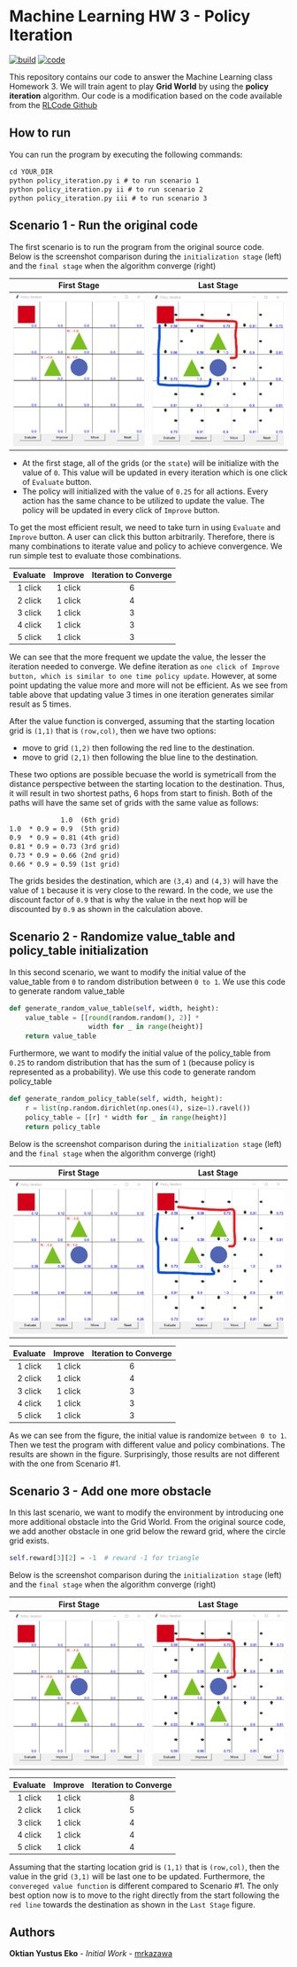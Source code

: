 # Machine Learning HW 3 - Policy Iteration

[![build](https://img.shields.io/badge/build-pass-green.svg)]()
[![code](https://img.shields.io/badge/code-python3.5-yellowgreen.svg)]()

This repository contains our code to answer the Machine Learning class Homework 3. We will train agent to play **Grid World** by using the **policy iteration** algorithm. Our code is a modification based on the code available from the [RLCode Github](https://github.com/rlcode/reinforcement-learning/tree/master/1-grid-world/1-policy-iteration)

## How to run

You can run the program by executing the following commands:

```shell
cd YOUR_DIR
python policy_iteration.py i # to run scenario 1
python policy_iteration.py ii # to run scenario 2
python policy_iteration.py iii # to run scenario 3
```

## Scenario 1 - Run the original code

The first scenario is to run the program from the original source code. Below is the screenshot comparison during the `initialization stage` (left) and the `final stage` when the algorithm converge (right)

First Stage | Last Stage
:---: | :---:
![1 First](capture/1_first.png?raw=true "1_first") | ![1 Final](capture/1_final.png?raw=true "1_final")

* At the first stage, all of the grids (or the `state`) will be initialize with the value of `0`. This value will be updated in every iteration which is one click of `Evaluate` button.
* The policy will initialized with the value of `0.25` for all actions. Every action has the same chance to be utilized to update the value. The policy will be updated in every click of `Improve` button.

To get the most efficient result, we need to take turn in using `Evaluate` and `Improve` button. A user can click this button arbitrarily. Therefore, there is many combinations to iterate value and policy to achieve convergence. We run simple test to evaluate those combinations.

Evaluate | Improve | Iteration to Converge
:---: | :---: | :---:
1 click | 1 click | 6
2 click | 1 click | 4
3 click | 1 click | 3
4 click | 1 click | 3
5 click | 1 click | 3

We can see that the more frequent we update the value, the lesser the iteration needed to converge. We define iteration as `one click of Improve button, which is similar to one time policy update`. However, at some point updating the value more and more will not be efficient. As we see from table above that updating value 3 times in one iteration generates similar result as 5 times.

After the value function is converged, assuming that the starting location grid is `(1,1)` that is `(row,col)`, then we have two options:

* move to grid `(1,2)` then following the red line to the destination.
* move to grid `(2,1)` then following the blue line to the destination.

These two options are possible becuase the world is symetricall from the distance perspective between the starting location to the destination. Thus, it will result in two shortest paths, 6 hops from start to finish. Both of the paths will have the same set of grids with the same value as follows:

```
             1.0  (6th grid)
1.0  * 0.9 = 0.9  (5th grid)
0.9  * 0.9 = 0.81 (4th grid)
0.81 * 0.9 = 0.73 (3rd grid)
0.73 * 0.9 = 0.66 (2nd grid)
0.66 * 0.9 = 0.59 (1st grid)
```

The grids besides the destination, which are `(3,4)` and `(4,3)` will have the value of `1` because it is very close to the reward. In the code, we use the discount factor of `0.9` that is why the value in the next hop will be discounted by `0.9` as shown in the calculation above.

## Scenario 2 - Randomize value_table and policy_table initialization

In this second scenario, we want to modify the initial value of the value_table from `0` to random distribution between `0 to 1`. We use this code to generate random value_table

```python
def generate_random_value_table(self, width, height):
    value_table = [[round(random.random(), 2)] *
                    width for _ in range(height)]
    return value_table
```

Furthermore, we want to modify the initial value of the policy_table from `0.25` to random distribution that has the sum of `1` (because policy is represented as a probability). We use this code to generate random policy_table

```python
def generate_random_policy_table(self, width, height):
    r = list(np.random.dirichlet(np.ones(4), size=1).ravel())
    policy_table = [[r] * width for _ in range(height)]
    return policy_table
```

Below is the screenshot comparison during the `initialization stage` (left) and the `final stage` when the algorithm converge (right)

First Stage | Last Stage
:---: | :---:
![2 First](capture/2_first.png?raw=true "2_first") | ![2 Final](capture/2_final.png?raw=true "2_final")

Evaluate | Improve | Iteration to Converge
:---: | :---: | :---:
1 click | 1 click | 6
2 click | 1 click | 4
3 click | 1 click | 3
4 click | 1 click | 3
5 click | 1 click | 3

As we can see from the figure, the initial value is randomize `between 0 to 1`. Then we test the program with different value and policy combinations. The results are shown in the figure. Surprisingly, those results are not different with the one from Scenario #1.

## Scenario 3 - Add one more obstacle

In this last scenario, we want to modify the environment by introducing one more additional obstacle into the Grid World. From the original source code, we add another obstacle in one grid below the reward grid, where the circle grid exists.

```python
self.reward[3][2] = -1  # reward -1 for triangle
```

Below is the screenshot comparison during the `initialization stage` (left) and the `final stage` when the algorithm converge (right)

First Stage | Last Stage
:---: | :---:
![3 First](capture/3_first.png?raw=true "3_first") | ![3 Final](capture/3_final.png?raw=true "3_final")

Evaluate | Improve | Iteration to Converge
:---: | :---: | :---:
1 click | 1 click | 8
2 click | 1 click | 5
3 click | 1 click | 4
4 click | 1 click | 4
5 click | 1 click | 4

Assuming that the starting location grid is `(1,1)` that is `(row,col)`, then the value in the grid `(3,1)` will be last one to be updated. Furthermore, the `convereged value function` is different compared to Scenario #1. The only best option now is to move to the right directly from the start following the `red line` towards the destination as shown in the `Last Stage` figure.

## Authors

**Oktian Yustus Eko** - *Initial Work* - [mrkazawa](https://github.com/mrkazawa)